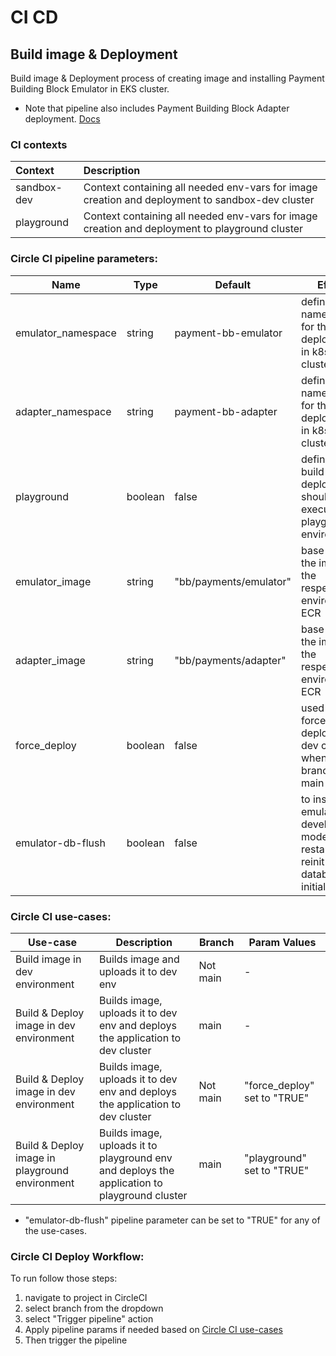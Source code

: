 # CI CD

## Build image & Deployment
Build image & Deployment process of creating image and installing Payment Building Block Emulator in EKS cluster.

* Note that pipeline also includes Payment Building Block Adapter deployment. [Docs](./../../adapter/docs/1-main.md)

### CI contexts

| Context     | Description                                                                                     |
|:------------|:------------------------------------------------------------------------------------------------|
| sandbox-dev | Context containing all needed env-vars for image creation and deployment to sandbox-dev cluster |
| playground  | Context containing all needed env-vars for image creation and deployment to playground cluster  |

### Circle CI pipeline parameters:

| Name               | Type     | Default                | Effect                                                                                           |
|--------------------|----------|------------------------|--------------------------------------------------------------------------------------------------|
| emulator_namespace | string   | payment-bb-emulator    | defines the namespace for the deployment in k8s cluster                                          |
| adapter_namespace  | string   | payment-bb-adapter     | defines the namespace for the deployment in k8s cluster                                          |
| playground         | boolean  | false                  | defines that build and deploy should be executed to playground environment                       |
| emulator_image     | string   | "bb/payments/emulator" | base path of the image in the respective environment ECR                                         |
| adapter_image      | string   | "bb/payments/adapter"  | base path of the image in the respective environment ECR                                         |
| force_deploy       | boolean  | false                  | used to force-deploy on dev cluster when branch is not main                                      |
| emulator-db-flush  | boolean  | false                  | to install the emulator in development mode (on restart to reinit the database in initial state) |


### Circle CI use-cases:

| Use-case                                       | Description                                                                                  | Branch    | Param Values                  |
|------------------------------------------------|----------------------------------------------------------------------------------------------|-----------|-------------------------------|
| Build image in dev environment                 | Builds image and uploads it to dev env                                                       | Not main  | -                             |
| Build & Deploy image in dev environment        | Builds image, uploads it to dev env and deploys the application to dev cluster               | main      | -                             |
| Build & Deploy image in dev environment        | Builds image, uploads it to dev env and deploys the application to dev cluster               | Not main  | "force_deploy" set to "TRUE"  |
| Build & Deploy image in playground environment | Builds image, uploads it to playground env and deploys the application to playground cluster | main      | "playground" set to "TRUE"    |

* "emulator-db-flush" pipeline parameter can be set to "TRUE" for any of the use-cases.

### Circle CI Deploy Workflow:

To run follow those steps:

1. navigate to project in CircleCI
2. select branch from the dropdown
3. select "Trigger pipeline" action
4. Apply pipeline params if needed based on [Circle CI use-cases](#circle-ci-use-cases)
5. Then trigger the pipeline
